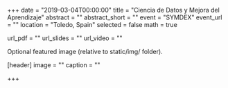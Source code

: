 +++ 
date = "2019-03-04T00:00:00" title = "Ciencia de Datos y Mejora del Aprendizaje" abstract = "" abstract_short = "" event = "SYMDEX" event_url = "" location = "Toledo, Spain" selected = false math = true

url_pdf = "" url_slides = "" url_video = ""

Optional featured image (relative to static/img/ folder).

[header] image = "" caption = ""

+++
